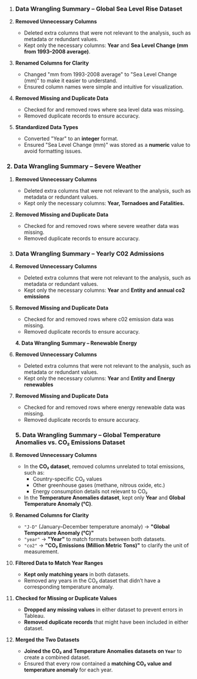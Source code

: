 

1. ### **Data Wrangling Summary – Global Sea Level Rise Dataset**

1. **Removed Unnecessary Columns**

   * Deleted extra columns that were not relevant to the analysis, such as metadata or redundant values.  
   * Kept only the necessary columns: **Year** and **Sea Level Change (mm from 1993–2008 average)**.  
2. **Renamed Columns for Clarity**

   * Changed "mm from 1993-2008 average" to "Sea Level Change (mm)" to make it easier to understand.  
   * Ensured column names were simple and intuitive for visualization.  
3. **Removed Missing and Duplicate Data**

   * Checked for and removed rows where sea level data was missing.  
   * Removed duplicate records to ensure accuracy.  
4. **Standardized Data Types**

   * Converted "Year" to an **integer** format.  
   * Ensured "Sea Level Change (mm)" was stored as a **numeric** value to avoid formatting issues.

### **2\. Data Wrangling Summary –  Severe Weather**

1. **Removed Unnecessary Columns**

   * Deleted extra columns that were not relevant to the analysis, such as metadata or redundant values.  
   * Kept only the necessary columns: **Year, Tornadoes and Fatalities.**

   

2. **Removed Missing and Duplicate Data**

   * Checked for and removed rows where severe weather data was missing.  
   * Removed duplicate records to ensure accuracy.

3. ### **Data Wrangling Summary – Yearly C02 Admissions** 

1. **Removed Unnecessary Columns**

   * Deleted extra columns that were not relevant to the analysis, such as metadata or redundant values.  
   * Kept only the necessary columns: **Year** and **Entity and annual co2 emissions**  
       
2. **Removed Missing and Duplicate Data**

   * Checked for and removed rows where c02 emission data was missing.  
   * Removed duplicate records to ensure accuracy.

	**4\. Data Wrangling Summary – Renewable Energy**					

1. **Removed Unnecessary Columns**  
   * Deleted extra columns that were not relevant to the analysis, such as metadata or redundant values.  
   * Kept only the necessary columns: **Year** and **Entity and Energy renewables**  
       
2. **Removed Missing and Duplicate Data**

   * Checked for and removed rows where energy renewable data was missing.  
   * Removed duplicate records to ensure accuracy.

   ### **5\. Data Wrangling Summary – Global Temperature Anomalies vs. CO₂ Emissions Dataset**

1. **Removed Unnecessary Columns**

   * In the **CO₂ dataset**, removed columns unrelated to total emissions, such as:  
     * Country-specific CO₂ values  
     * Other greenhouse gases (methane, nitrous oxide, etc.)  
     * Energy consumption details not relevant to CO₂  
   * In the **Temperature Anomalies dataset**, kept only **Year** and **Global Temperature Anomaly (°C)**.  
2. **Renamed Columns for Clarity**

   * `"J-D"` (January–December temperature anomaly) → **"Global Temperature Anomaly (°C)"**  
   * `"year"` → **"Year"** to match formats between both datasets.  
   * `"co2"` → **"CO₂ Emissions (Million Metric Tons)"** to clarify the unit of measurement.  
3. **Filtered Data to Match Year Ranges**

   * **Kept only matching years** in both datasets.  
   * Removed any years in the CO₂ dataset that didn’t have a corresponding temperature anomaly.  
4. **Checked for Missing or Duplicate Values**

   * **Dropped any missing values** in either dataset to prevent errors in Tableau.  
   * **Removed duplicate records** that might have been included in either dataset.  
5. **Merged the Two Datasets**

   * **Joined the CO₂ and Temperature Anomalies datasets on `Year`** to create a combined dataset.  
   * Ensured that every row contained a **matching CO₂ value and temperature anomaly** for each year.

 


     

 


     

     